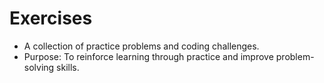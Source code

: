 # Exercises

- A collection of practice problems and coding challenges.
- Purpose: To reinforce learning through practice and improve problem-solving skills.
